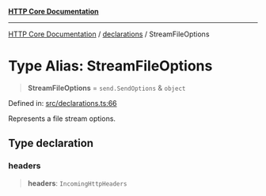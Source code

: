 [**HTTP Core Documentation**](../../README.md)

***

[HTTP Core Documentation](../../README.md) / [declarations](../README.md) / StreamFileOptions

# Type Alias: StreamFileOptions

> **StreamFileOptions** = `send.SendOptions` & `object`

Defined in: [src/declarations.ts:66](https://github.com/stonemjs/http-core/blob/f8360abdd8e841f59cefcfadd322bcf66d52c95b/src/declarations.ts#L66)

Represents a file stream options.

## Type declaration

### headers

> **headers**: `IncomingHttpHeaders`
